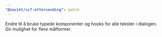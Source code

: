 ```yaml
---
"@navikt/sif-ettersending": patch
---
```


Endre til å bruke typede komponenter og hooks for alle tekster i dialogen. Gir mulighet for flere målformer.
